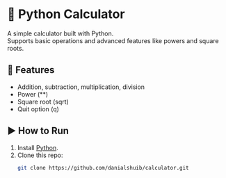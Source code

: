 # 🧮 Python Calculator

A simple calculator built with Python.  
Supports basic operations and advanced features like powers and square roots.

## 🚀 Features
- Addition, subtraction, multiplication, division
- Power (**)
- Square root (sqrt)
- Quit option (q)

## ▶️ How to Run
1. Install [Python](https://www.python.org/downloads/).
2. Clone this repo:
   ```bash
   git clone https://github.com/danialshuib/calculator.git
